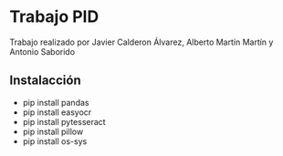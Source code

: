 # Trabajo PID
Trabajo realizado por Javier Calderon Álvarez, Alberto Martín Martín y Antonio Saborido

## Instalacción

- pip install pandas
- pip install easyocr
- pip install pytesseract
- pip install pillow
- pip install os-sys